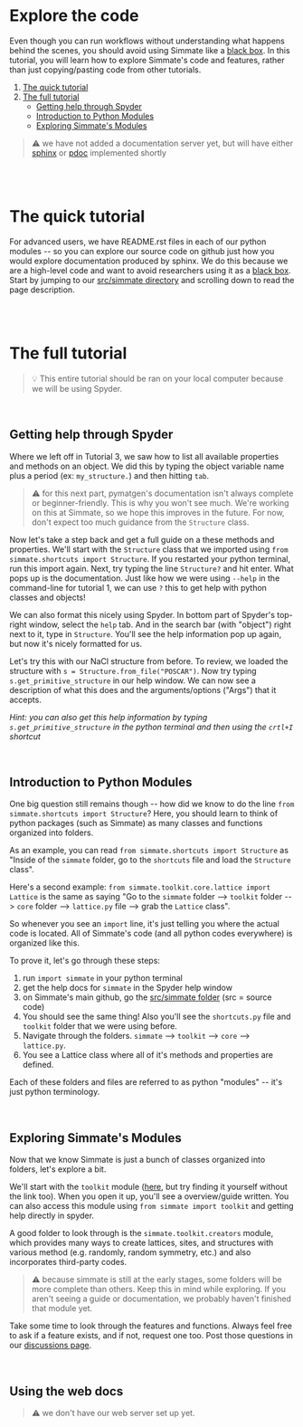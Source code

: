 # Explore the code

Even though you can run workflows without understanding what happens behind the scenes, you should avoid using Simmate like a [black box](https://en.wikipedia.org/wiki/Black_box). In this tutorial, you will learn how to explore Simmate's code and features, rather than just copying/pasting code from other tutorials.

1. [The quick tutorial](#the-quick-tutorial)
2. [The full tutorial](#the-full-tutorial)
    - [Getting help through Spyder](#getting-help-through-spyder)
    - [Introduction to Python Modules](#introduction-to-python-modules)
    - [Exploring Simmate's Modules](#exploring-simmates-modules)

> :warning: we have not added a documentation server yet, but will have either [sphinx](https://www.sphinx-doc.org/en/master/examples.html) or [pdoc](https://pdoc.dev/) implemented shortly

<br/><br/>

# The quick tutorial

For advanced users, we have README.rst files in each of our python modules -- so you can explore our source code on github just how you would explore documentation produced by sphinx. We do this because we are a high-level code and want to avoid researchers using it as a [black box](https://en.wikipedia.org/wiki/Black_box). Start by jumping to our [src/simmate directory](https://github.com/jacksund/simmate/tree/main/src/simmate) and scrolling down to read the page description.

<br/><br/>

# The full tutorial

> :bulb: This entire tutorial should be ran on your local computer because we will be using Spyder.

<br/>

## Getting help through Spyder

Where we left off in Tutorial 3, we saw how to list all available properties and methods on an object. We did this by typing the object variable name plus a period (ex: `my_structure.`) and then hitting `tab`.

> :warning: for this next part, pymatgen's documentation isn't always complete or beginner-friendly. This is why you won't see much. We're working on this at Simmate, so we hope this improves in the future. For now, don't expect too much guidance from the `Structure` class.

Now let's take a step back and get a full guide on a these methods and properties. We'll start with the `Structure` class that we imported using `from simmate.shortcuts import Structure`. If you restarted your python terminal, run this import again. Next, try typing the line `Structure?` and hit enter. What pops up is the documentation. Just like how we were using `--help` in the command-line for tutorial 1, we can use `?` this to get help with python classes and objects!

We can also format this nicely using Spyder. In bottom part of Spyder's top-right window, select the `help` tab. And in the search bar (with "object") right next to it, type in `Structure`. You'll see the help information pop up again, but now it's nicely formatted for us.

Let's try this with our NaCl structure from before. To review, we loaded the structure with `s = Structure.from_file("POSCAR")`. Now try typing `s.get_primitive_structure` in our help window. We can now see a description of what this does and the arguments/options ("Args") that it accepts. 

*Hint: you can also get this help information by typing `s.get_primitive_structure` in the python terminal and then using the `crtl+I` shortcut*

<br/>

## Introduction to Python Modules

One big question still remains though -- how did we know to do the line `from simmate.shortcuts import Structure`? Here, you should learn to think of python packages (such as Simmate) as many classes and functions organized into folders. 

As an example, you can read `from simmate.shortcuts import Structure` as "Inside of the `simmate` folder, go to the `shortcuts` file and load the `Structure` class". 

Here's a second example: `from simmate.toolkit.core.lattice import Lattice` is the same as saying "Go to the `simmate` folder --> `toolkit` folder --> `core` folder --> `lattice.py` file --> grab the `Lattice` class".

So whenever you see an `import` line, it's just telling you where the actual code is located. All of Simmate's code (and all python codes everywhere) is organized like this.

To prove it, let's go through these steps:
1. run `import simmate` in your python terminal
2. get the help docs for `simmate` in the Spyder help window
3. on Simmate's main github, go the [src/simmate folder](https://github.com/jacksund/simmate/tree/main/src/simmate) (src = source code)
4. You should see the same thing! Also you'll see the `shortcuts.py` file and `toolkit` folder that we were using before.
5. Navigate through the folders. `simmate` --> `toolkit` --> `core` --> `lattice.py`. 
6. You see a Lattice class where all of it's methods and properties are defined.

Each of these folders and files are referred to as python "modules" -- it's just python terminology.

<br/>

## Exploring Simmate's Modules

Now that we know Simmate is just a bunch of classes organized into folders, let's explore a bit. 

We'll start with the `toolkit` module ([here](https://github.com/jacksund/simmate/tree/main/src/simmate/toolkit), but try finding it yourself without the link too). When you open it up, you'll see a overview/guide written. You can also access this module using `from simmate import toolkit` and getting help directly in spyder. 

A good folder to look through is the `simmate.toolkit.creators` module, which provides many ways to create lattices, sites, and structures with various method (e.g. randomly, random symmetry, etc.) and also incorporates third-party codes.

> :warning: because simmate is still at the early stages, some folders will be more complete than others. Keep this in mind while exploring. If you aren't seeing a guide or documentation, we probably haven't finished that module yet.

Take some time to look through the features and functions. Always feel free to ask if a feature exists, and if not, request one too. Post those questions in our [discussions page](https://github.com/jacksund/simmate/discussions/new?category=q-a).

<br/>

## Using the web docs

> :warning: we don't have our web server set up yet.
